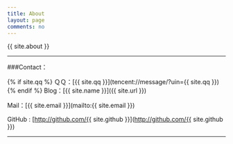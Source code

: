 ```yaml
---
title: About
layout: page
comments: no
---
```


{{ site.about }}

----

###Contact：

{% if site.qq %}
ＱＱ：[{{ site.qq }}](tencent://message/?uin={{ site.qq }})
{% endif %}
Blog：[{{ site.name }}]({{ site.url }})

Mail：[{{ site.email }}](mailto:{{ site.email }})

GitHub : [http://github.com/{{ site.github }}](http://github.com/{{ site.github }})

----
